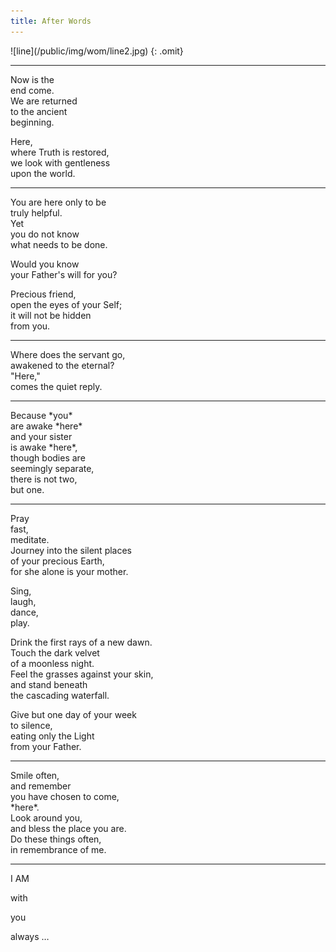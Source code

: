 ```yaml
---
title: After Words
---
```


<div markdown="1" class="center">
![line](/public/img/wom/line2.jpg)
{: .omit}
</div>

---

<p markdown="1" class="top"><span class="dropcaps">N</span>ow is the<br/>
end come.<br/>
We are returned<br/>
to the ancient<br/>
beginning.
</p>

Here,<br/>
where Truth is restored,<br/>
we look with gentleness<br/>
upon the world.

---

<p markdown="1" class="top"><span class="dropcaps">Y</span>ou are here only to be<br/>
truly helpful.<br/>
Yet<br/>
you do not know<br/>
what needs to be done.
</p>

Would you know<br/>
your Father's will for you?

Precious friend,<br/>
open the eyes of your Self;<br/>
it will not be hidden<br/>
from you.

---

<p markdown="1" class="top"><span class="dropcaps">W</span>here does the
servant go,<br/> awakened to the eternal?<br/> "Here,"<br/> comes the
quiet reply.  </p>

---

<p markdown="1" class="top"><span class="dropcaps">B</span>ecause *you*<br/>
are awake *here*<br/>
and your sister<br/>
is awake *here*,<br/>
though bodies are<br/>
seemingly separate,<br/>
there is not two,<br/>
but one.
</p>

---

<p markdown="1" class="top"><span class="dropcaps">P</span>ray<br/>
fast,<br/>
meditate.<br/>
Journey into the silent places<br/>
of your precious Earth,<br/>
for she alone is your mother.
</p>

Sing,<br/>
laugh,<br/>
dance,<br/>
play.

Drink the first rays of a new dawn.<br/>
Touch the dark velvet<br/>
of a moonless night.<br/>
Feel the grasses against your skin,<br/>
and stand beneath<br/>
the cascading waterfall.

Give but one day of your week<br/>
to silence,<br/>
eating only the Light<br/>
from your Father.

---

<p markdown="1" class="top"><span class="dropcaps">S</span>mile often,<br/>
and remember<br/>
you have chosen to come,<br/>
*here*.<br/>
Look around you,<br/>
and bless the place you are.<br/>
Do these things often,<br/>
in remembrance of me.
</p>

---

<p class="iam">I AM</p>
<p class="i1">with</p>
<p class="i2">you</p>
<p class="i3">always &hellip;</p>

